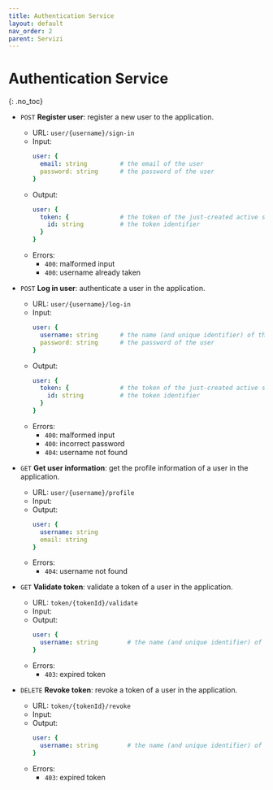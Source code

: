 ```yaml
---
title: Authentication Service
layout: default
nav_order: 2
parent: Servizi
---
```


# Authentication Service
{: .no_toc}

- `POST` **Register user**: register a new user to the application.
  - URL: `user/{username}/sign-in`
  - Input:
    ```yaml
    user: {
      email: string         # the email of the user
      password: string      # the password of the user
    }
    ```
  - Output:
    ```yaml
    user: {                 
      token: {              # the token of the just-created active session of the user
        id: string          # the token identifier
      }
    }
    ```
  - Errors:
    - `400`: malformed input
    - `400`: username already taken

- `POST` **Log in user**: authenticate a user in the application.
    - URL: `user/{username}/log-in`
    - Input:
      ```yaml
      user: {
        username: string      # the name (and unique identifier) of the user
        password: string      # the password of the user
      }
      ```
    - Output:
      ```yaml
      user: {                 
        token: {              # the token of the just-created active session of the user
          id: string          # the token identifier
        }
      }
      ```
    - Errors:
      - `400`: malformed input
      - `400`: incorrect password
      - `404`: username not found

- `GET` **Get user information**: get the profile information of a user in the application.
    - URL: `user/{username}/profile`
    - Input: ` `
    - Output:
      ```yaml
      user: {                 
        username: string
        email: string
      }
      ```
    - Errors:
        - `404`: username not found

- `GET` **Validate token**: validate a token of a user in the application.
    - URL: `token/{tokenId}/validate`
    - Input: ` `
    - Output:
      ```yaml
      user: {
        username: string        # the name (and unique identifier) of the user
      }
      ```
    - Errors:
        - `403`: expired token

- `DELETE` **Revoke token**: revoke a token of a user in the application.
    - URL: `token/{tokenId}/revoke`
    - Input: ` `
    - Output: ` `
      ```yaml
      user: {
        username: string        # the name (and unique identifier) of the user
      }
      ```
    - Errors:
        - `403`: expired token
